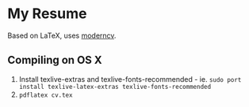 # My Resume

Based on LaTeX, uses [moderncv](http://www.ctan.org/tex-archive/macros/latex/contrib/moderncv/).

## Compiling on OS X

1. Install texlive-extras and texlive-fonts-recommended - ie. `sudo port install texlive-latex-extras texlive-fonts-recommended`
2. `pdflatex cv.tex`

